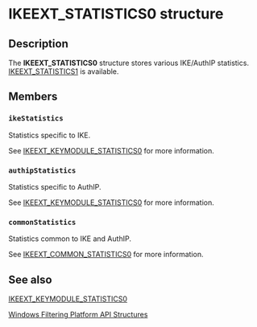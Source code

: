 # IKEEXT_STATISTICS0 structure

## Description

The **IKEEXT_STATISTICS0** structure stores various IKE/AuthIP statistics.
[IKEEXT_STATISTICS1](https://learn.microsoft.com/windows/desktop/api/iketypes/ns-iketypes-ikeext_statistics1) is available.

## Members

### `ikeStatistics`

Statistics specific to IKE.

See [IKEEXT_KEYMODULE_STATISTICS0](https://learn.microsoft.com/windows/desktop/api/iketypes/ns-iketypes-ikeext_keymodule_statistics0) for more information.

### `authipStatistics`

Statistics specific to AuthIP.

See [IKEEXT_KEYMODULE_STATISTICS0](https://learn.microsoft.com/windows/desktop/api/iketypes/ns-iketypes-ikeext_keymodule_statistics0) for more information.

### `commonStatistics`

Statistics common to IKE and AuthIP.

See [IKEEXT_COMMON_STATISTICS0](https://learn.microsoft.com/windows/desktop/api/iketypes/ns-iketypes-ikeext_common_statistics0) for more information.

## See also

[IKEEXT_KEYMODULE_STATISTICS0](https://learn.microsoft.com/windows/desktop/api/iketypes/ns-iketypes-ikeext_keymodule_statistics0)

[Windows Filtering Platform API Structures](https://learn.microsoft.com/windows/desktop/FWP/fwp-structs)